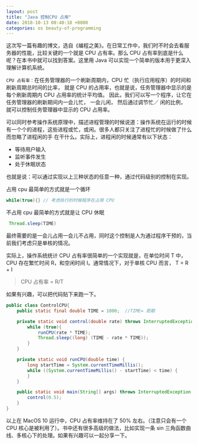 ```yaml
---
layout: post
title: "Java 控制CPU 占用"
date: 2018-10-13 00:40:18 +0800
categories: os beauty-of-programming
---
```


这次写一篇有趣的博文，选自《编程之美》。在日常工作中，我们时不时会去看服务器的性能，比较关键的一个就是 CPU 占有率。那么 CPU 占有率到底是什么呢？在本书中就可以找到答案。这里用 Java 可以实现一个简单的版本用于更深入理解计算机系统。

`CPU 占有率：`在任务管理器的一个刷新周期内，CPU 忙（执行应用程序）的时间和刷新周期总时间的比率， 就是 CPU 的占用率，也就是说，任务管理器中显示的是每个刷新周期内 CPU 占用率的统计平均值。
因此，我们可以写一个程序，让它在任务管理器的刷新期间内一会儿忙， 一会儿闲， 然后通过调节忙／ 闲的比例， 就可以控制任务管理器中显示的 CPU 占用率。

可以同时参考操作系统原理中，描述进程管理的时候说道：操作系统在运行的时候有一个个的进程，这些进程或忙，或闲。很多人都只关注了进程忙的时候做了什么而忽略了进程闲的手
在干什么。实际上，进程闲的时候通常有以下状态：

* 等待用户输入
* 监听事件发生
* 处于休眠状态

也就是说：可以通过实现以上三种状态的任意一种，通过代码级别的控制在实现。

占用 cpu 最简单的方式就是一个循环
```java
while(true){} // 考虑执行的时候程序在占用 CPU
```
不占用 cpu 最简单的方式就是让 CPU 休眠
```java
 Thread.sleep(TIME)
```
最终需要的是一会儿占用一会儿不占用，同时这个控制是人为通过程序干预的，当前我们考虑只是单核的情况。

实际上，操作系统统计 CPU 占有率很简单的一个实现就是，在单位时间 T 中，CPU 存在繁忙时间 R，和空闲时间 I。通常情况下，对于单核 CPU 而言， T = R + I

> CPU 占有率 = R/T

如果有兴趣，可以把代码贴下来跑一下。
```java
public class ControlCPU{
    public static final double TIME = 1000;  //TIME= 周期

    private static void control(double rate) throws InterruptedException{
        while (true){
            runCPU(rate * TIME);
            Thread.sleep((long) (TIME - rate * TIME));
        }
    }

    private static void runCPU(double time) {
        long startTime = System.currentTimeMillis();
        while ((System.currentTimeMillis() - startTime) < time) {
        }
    }

    public static void main(String[] args) throws InterruptedException {
        control(0.5);
    }
}
```
以上在 MacOS 10 运行中，CPU 占有率维持在了 50% 左右。（注意只会有一个 CPU 核心是被利用了）。书中还有很多高级的做法，比如实现一条 sin 三角函数曲线、多核心下的处理。如果有兴趣可以一起分享一下。
